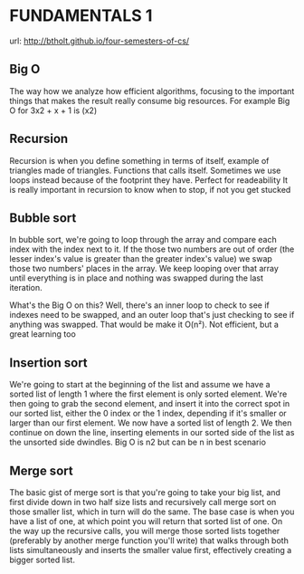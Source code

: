 # FUNDAMENTALS 1

url: http://btholt.github.io/four-semesters-of-cs/

## Big O

The way how we analyze how efficient algorithms, focusing to the important things that makes the result really consume big resources. For example Big O for 3x2 + x + 1 is (x2)

## Recursion

Recursion is when you define something in terms of itself, example of triangles made of triangles.
Functions that calls itself. Sometimes we use loops instead because of the footprint they have. Perfect for readeability
It is really important in recursion to know when to stop, if not you get stucked

## Bubble sort

In bubble sort, we're going to loop through the array and compare each index with the index next to it. If the those two numbers are out of order (the lesser index's value is greater than the greater index's value) we swap those two numbers' places in the array. We keep looping over that array until everything is in place and nothing was swapped during the last iteration.

What's the Big O on this? Well, there's an inner loop to check to see if indexes need to be swapped, and an outer loop that's just checking to see if anything was swapped. That would be make it O(n²). Not efficient, but a great learning too

## Insertion sort

We're going to start at the beginning of the list and assume we have a sorted list of length 1 where the first element is only sorted element. We're then going to grab the second element, and insert it into the correct spot in our sorted list, either the 0 index or the 1 index, depending if it's smaller or larger than our first element. We now have a sorted list of length 2. We then continue on down the line, inserting elements in our sorted side of the list as the unsorted side dwindles.
Big O is n2 but can be n in best scenario

## Merge sort

The basic gist of merge sort is that you're going to take your big list, and first divide down in two half size lists and recursively call merge sort on those smaller list, which in turn will do the same. The base case is when you have a list of one, at which point you will return that sorted list of one. On the way up the recursive calls, you will merge those sorted lists together (preferably by another merge function you'll write) that walks through both lists simultaneously and inserts the smaller value first, effectively creating a bigger sorted list.
